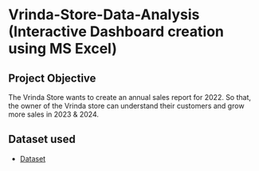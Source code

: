 # Vrinda-Store-Data-Analysis (Interactive Dashboard creation using MS Excel)
## Project Objective
The Vrinda Store wants to create an annual sales report for 2022. So that, the owner of the Vrinda store can understand their customers and grow more sales in 2023 & 2024.

## Dataset used
- <a href="https://github.com/Anujk9213/Sales-Data-Analysis-Dashboard/blob/main/Vrinda%20Store%20Sales%20Data%20Analysis.xlsx">Dataset</a>
